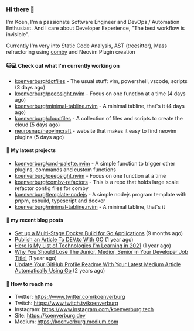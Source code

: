 ### Hi there 👋

I'm Koen, I'm a passionate Software Engineer and DevOps / Automation Enthusiast. And I care about Developer Experience, "The best workflow is invisible".

Currently I'm very into Static Code Analysis, AST (treesitter), Mass refractoring using [comby](https://comby.dev) and Neovim Plugin creation

#### 🐱💻  Check out what I'm currently working on

- [koenverburg/dotfiles](https://github.com/koenverburg/dotfiles) - The usual stuff: vim, powershell, vscode, scripts (3 days ago)
- [koenverburg/peepsight.nvim](https://github.com/koenverburg/peepsight.nvim) - Focus on one function at a time (4 days ago)
- [koenverburg/minimal-tabline.nvim](https://github.com/koenverburg/minimal-tabline.nvim) - A minimal tabline, that&#39;s it (4 days ago)
- [koenverburg/cloudfiles](https://github.com/koenverburg/cloudfiles) - A collection of files and scripts to create the cloud (5 days ago)
- [neurosnap/neovimcraft](https://github.com/neurosnap/neovimcraft) - website that makes it easy to find neovim plugins (5 days ago)

#### 👀 My latest projects

- [koenverburg/cmd-palette.nvim](https://github.com/koenverburg/cmd-palette.nvim) - A simple function to trigger other plugins, commands and custom functions
- [koenverburg/peepsight.nvim](https://github.com/koenverburg/peepsight.nvim) - Focus on one function at a time
- [koenverburg/comby-refactors](https://github.com/koenverburg/comby-refactors) - This is a repo that holds large scale refactor config files for comby
- [koenverburg/template-nodejs](https://github.com/koenverburg/template-nodejs) - A simple nodejs program template with pnpm, esbuild, typescript and docker
- [koenverburg/minimal-tabline.nvim](https://github.com/koenverburg/minimal-tabline.nvim) - A minimal tabline, that&#39;s it

#### 📜 my recent blog posts

- [Set up a Multi-Stage Docker Build for Go Applications](https://medium.com/codex/set-up-a-multi-stage-docker-build-for-go-applications-a37113791b4f?source=rss-405b29f48feb------2) (9 months ago)
- [Publish an Article To DEV.to With GO](https://koenverburg.medium.com/publish-an-article-to-dev-to-with-go-48f5f8a64aa6?source=rss-405b29f48feb------2) (1 year ago)
- [Here Is My List of Technologies I’m Learning in 2021](https://medium.com/codex/here-is-my-list-of-technologies-im-learning-in-2021-e1aa6041ceac?source=rss-405b29f48feb------2) (1 year ago)
- [Why You Should Lose The Junior, Medior, Senior in Your Developer Job Title!](https://koenverburg.medium.com/why-you-should-lose-the-junior-medior-senior-in-your-developer-job-title-ff522b4ceee4?source=rss-405b29f48feb------2) (1 year ago)
- [Update Your GitHub Profile Readme With Your Latest Medium Article Automatically Using Go](https://betterprogramming.pub/update-your-github-profile-readme-with-you-latest-medium-article-automatically-using-go-e6d303109164?source=rss-405b29f48feb------2) (2 years ago)

#### 📨 How to reach me

- Twitter: https://www.twitter.com/koenverburg
- Twitch: https://www.twitch.tv/koenverburg
- Instagram: https://www.instagram.com/koenverburg.tech
- Site: https://koenverburg.dev
- Medium: https://koenverburg.medium.com
